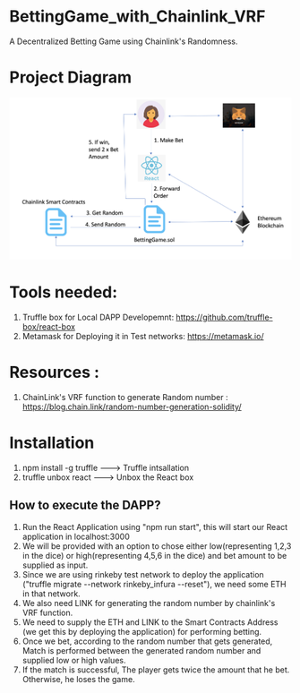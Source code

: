 # BettingGame_with_Chainlink_VRF
A Decentralized Betting Game using Chainlink's Randomness.

# Project Diagram

![plot](./BettingGame.png)

# Tools needed:
1. Truffle box for Local DAPP Developemnt: https://github.com/truffle-box/react-box
2. Metamask for Deploying it in Test networks:  https://metamask.io/

# Resources :
1. ChainLink's VRF function to generate Random number : https://blog.chain.link/random-number-generation-solidity/

# Installation
1. npm install -g truffle ---> Truffle intsallation
2. truffle unbox react    ---> Unbox the React box

## How to execute the DAPP?
1. Run the React Application using "npm run start", this will start our React application in localhost:3000
2. We will be provided with an option to chose either low(representing 1,2,3 in the dice) or high(representing 4,5,6 in the dice) and bet amount to be supplied as input.
3. Since we are using rinkeby test network to deploy the application ("truffle migrate --network rinkeby_infura --reset"), we need some ETH in that network. 
4. We also need LINK for generating the random number by chainlink's VRF function.
5. We need to supply the ETH and LINK to the Smart Contracts Address (we get this by deploying the application) for performing betting.
6. Once we bet, according to the random number that gets generated, Match is performed between the generated random number and supplied low or high values.
7. If the match is successful, The player gets twice the amount that he bet. Otherwise, he loses the game.
